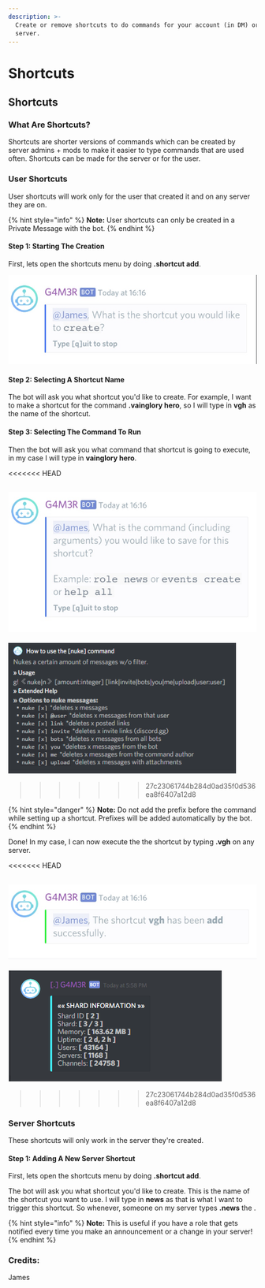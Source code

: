 ```yaml
---
description: >-
  Create or remove shortcuts to do commands for your account (in DM) or your
  server.
---
```


# Shortcuts

## Shortcuts

### What Are Shortcuts?

Shortcuts are shorter versions of commands which can be created by server admins + mods to make it easier to type commands that are used often. Shortcuts can be made for the server or for the user.

### User Shortcuts

User shortcuts will work only for the user that created it and on any server they are on.

{% hint style="info" %}
**Note:** User shortcuts can only be created in a Private Message with the bot.
{% endhint %}

#### Step 1: Starting The Creation

First, lets open the shortcuts menu by doing **.shortcut add**.

![](../.gitbook/assets/image%20%281%29.png)

#### Step 2: Selecting A Shortcut Name

The bot will ask you what shortcut you'd like to create. For example, I want to make a shortcut for the command **.vainglory hero**, so I will type in **vgh** as the name of the shortcut.

#### Step 3: Selecting The Command To Run

Then the bot will ask you what command that shortcut is going to execute, in my case I will type in **vainglory hero**.

&lt;&lt;&lt;&lt;&lt;&lt;&lt; HEAD

## ![](../.gitbook/assets/image%20%2872%29.png)

![](../.gitbook/assets/image%20%2876%29.png)

> > > > > > > 27c23061744b284d0ad35f0d536ea8f6407a12d8

{% hint style="danger" %}
**Note:** Do not add the prefix before the command while setting up a shortcut. Prefixes will be added automatically by the bot.
{% endhint %}

Done! In my case, I can now execute the the shortcut by typing **.vgh** on any server.

&lt;&lt;&lt;&lt;&lt;&lt;&lt; HEAD

## ![](../.gitbook/assets/image%20%2877%29.png)

![](../.gitbook/assets/image%20%2881%29.png)

> > > > > > > 27c23061744b284d0ad35f0d536ea8f6407a12d8

### Server Shortcuts

These shortcuts will only work in the server they're created.

#### Step 1: Adding A New Server Shortcut

First, lets open the shortcuts menu by doing **.shortcut add**.

The bot will ask you what shortcut you'd like to create. This is the name of the shortcut you want to use. I will type in **news** as that is what I want to trigger this shortcut. So whenever, someone on my server types **.news** the .

{% hint style="info" %}
**Note:** This is useful if you have a role that gets notified every time you make an announcement or a change in your server!
{% endhint %}

### Credits:

James

